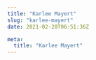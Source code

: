 ```yaml
---
title: "Karlee Mayert"
slug: "karlee-mayert"
date: 2021-02-20T06:51:36Z

meta:
  title: "Karlee Mayert"
---
```


